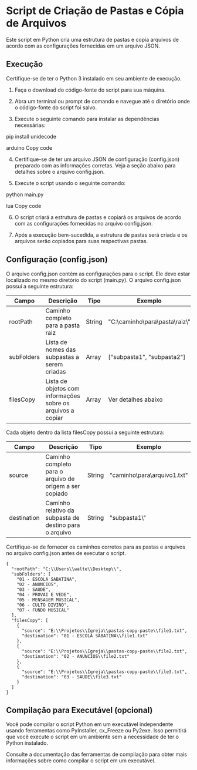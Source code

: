 # Script de Criação de Pastas e Cópia de Arquivos

Este script em Python cria uma estrutura de pastas e copia arquivos de acordo com as configurações fornecidas em um arquivo JSON.

## Execução

Certifique-se de ter o Python 3 instalado em seu ambiente de execução.

1. Faça o download do código-fonte do script para sua máquina.

2. Abra um terminal ou prompt de comando e navegue até o diretório onde o código-fonte do script foi salvo.

3. Execute o seguinte comando para instalar as dependências necessárias:

pip install unidecode

arduino
Copy code

4. Certifique-se de ter um arquivo JSON de configuração (config.json) preparado com as informações corretas. Veja a seção abaixo para detalhes sobre o arquivo config.json.

5. Execute o script usando o seguinte comando:

python main.py

lua
Copy code

6. O script criará a estrutura de pastas e copiará os arquivos de acordo com as configurações fornecidas no arquivo config.json.

7. Após a execução bem-sucedida, a estrutura de pastas será criada e os arquivos serão copiados para suas respectivas pastas.

## Configuração (config.json)

O arquivo config.json contém as configurações para o script. Ele deve estar localizado no mesmo diretório do script (main.py). O arquivo config.json possui a seguinte estrutura:

| Campo       | Descrição                                                  | Tipo   | Exemplo                              |
|-------------|------------------------------------------------------------|--------|--------------------------------------|
| rootPath    | Caminho completo para a pasta raiz                         | String | "C:\\caminho\\para\\pasta\\raiz\\"   |
| subFolders  | Lista de nomes das subpastas a serem criadas               | Array  | ["subpasta1", "subpasta2"]            |
| filesCopy   | Lista de objetos com informações sobre os arquivos a copiar | Array  | Ver detalhes abaixo                   |

Cada objeto dentro da lista filesCopy possui a seguinte estrutura:

| Campo        | Descrição                                             | Tipo   | Exemplo                              |
|--------------|-------------------------------------------------------|--------|--------------------------------------|
| source       | Caminho completo para o arquivo de origem a ser copiado | String | "caminho\\para\\arquivo1.txt"         |
| destination  | Caminho relativo da subpasta de destino para o arquivo | String | "subpasta1\\"                        |

Certifique-se de fornecer os caminhos corretos para as pastas e arquivos no arquivo config.json antes de executar o script.

```
{
  "rootPath": "C:\\Users\\walte\\Desktop\\",
  "subFolders": [
    "01 - ESCOLA SABATINA",
    "02 - ANUNCIOS",
    "03 - SAUDE",
    "04 - PROVAI E VEDE",
    "05 - MENSAGEM MUSICAL",
    "06 - CULTO DIVINO",
    "07 - FUNDO MUSICAL"
  ],
  "filesCopy": [
    {
      "source": "E:\\Projetos\\Igreja\\pastas-copy-paste\\file1.txt",
      "destination": "01 - ESCOLA SABATINA\\file1.txt"
    },
    {
      "source": "E:\\Projetos\\Igreja\\pastas-copy-paste\\file2.txt",
      "destination": "02 - ANUNCIOS\\file2.txt"
    },
    {
      "source": "E:\\Projetos\\Igreja\\pastas-copy-paste\\file3.txt",
      "destination": "03 - SAUDE\\file3.txt"
    }
  ]
}
```

## Compilação para Executável (opcional)

Você pode compilar o script Python em um executável independente usando ferramentas como PyInstaller, cx_Freeze ou Py2exe. Isso permitirá que você execute o script em um ambiente sem a necessidade de ter o Python instalado.

Consulte a documentação das ferramentas de compilação para obter mais informações sobre como compilar o script em um executável.
